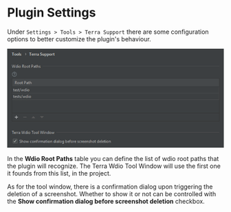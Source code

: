 # Plugin Settings

Under `Settings > Tools > Terra Support` there are some configuration options to better customize the plugin's behaviour.

![settings](../assets/terra_settings_panel.PNG)

In the **Wdio Root Paths** table you can define the list of wdio root paths that the plugin will recognize. The Terra Wdio Tool Window
will use the first one it founds from this list, in the project.

As for the tool window, there is a confirmation dialog upon triggering the deletion of a screenshot. Whether to show it or not
can be controlled with the **Show confirmation dialog before screenshot deletion** checkbox.
